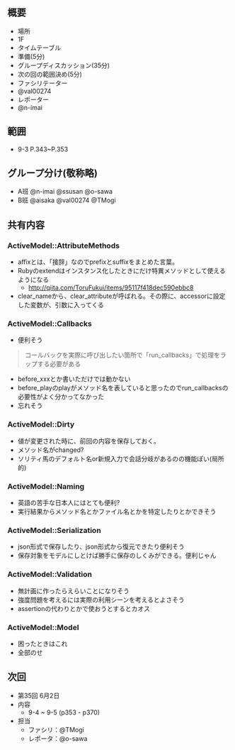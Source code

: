 概要
---

+ 場所
 + 1F
+ タイムテーブル
 + 準備(5分)
 + グループディスカッション(35分)
 + 次の回の範囲決め(5分)
+ ファシリテーター
 + @val00274
+ レポーター
 + @n-imai

範囲
---

+ 9-3  P.343~P.353﻿﻿

グループ分け(敬称略)
---

+ A班 @n-imai @ssusan @o-sawa 
+ B班 @aisaka @val00274 @TMogi 

共有内容
---

### ActiveModel::AttributeMethods
+ affixとは、「接辞」なのでprefixとsuffixをまとめた言葉。
+ Rubyのextendはインスタンス化したときにだけ特異メソッドとして使えるようになる
  + http://qiita.com/ToruFukui/items/95117f418dec590ebbc8
+ clear_nameから、clear_attributeが呼ばれる。その際に、accessorに設定した変数が、引数に入ってくる

### ActiveModel::Callbacks
+ 便利そう
>コールバックを実際に呼び出したい箇所で「run_callbacks」で処理をラップする必要がある

+ before_xxxとか書いただけでは動かない
+ before_playのplayがメソッド名を表していると思ったのでrun_callbacksの必要性がよく分かってなかった
+ 忘れそう

### ActiveModel::Dirty
+ 値が変更された時に、前回の内容を保存しておく。
+ メソッド名がchanged?
+ ソリティ馬のデフォルト名or新規入力で会話分岐があるのの機能ぽい(局所的)

### ActiveModel::Naming
+ 英語の苦手な日本人にはとても便利?
+ 実行結果からメソッド名とかファイル名とかを特定したりとかできそう

### ActiveModel::Serialization
+ json形式で保存したり、json形式から復元できたり便利そう
+ 保存対象をモデルにしとけば勝手に保存のしくみができる。便利じゃん

### ActiveModel::Validation
+ 無計画に作ったらえらいことになりそう
+ 強度問題を考えるには実際の利用シーンを考えるとよさそう
+ assertionの代わりとかで使おうとするとカオス

### ActiveModel::Model
+ 困ったときはこれ
+ 全部のせ

次回
---
+ 第35回 6月2日
+ 内容
  + 9-4 ~ 9-5 (p353 - p370)
+ 担当
  + ファシリ：@TMogi 
  + レポータ：@o-sawa
